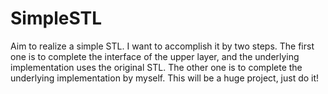 # SimpleSTL
Aim to realize a simple STL. I want to accomplish it by two steps. The first one is to complete the interface of the upper layer, and the underlying implementation uses the original STL. The other one is to complete the underlying implementation by myself. This will be a huge project, just do it!
